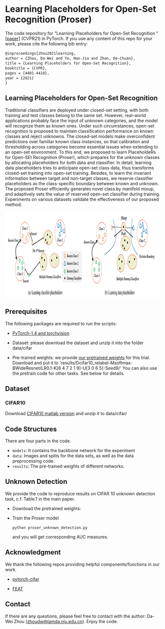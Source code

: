 
# Learning Placeholders for Open-Set Recognition  (Proser)

The code repository for "Learning Placeholders for Open-Set Recognition
" [[paper]](https://openaccess.thecvf.com/content/CVPR2021/papers/Zhou_Learning_Placeholders_for_Open-Set_Recognition_CVPR_2021_paper.pdf) (CVPR21) in PyTorch. If you use any content of this repo for your work, please cite the following bib entry:

    @inproceedings{zhou2021learning,
    author = {Zhou, Da-Wei and Ye, Han-Jia and Zhan, De-Chuan},
    title = {Learning Placeholders for Open-Set Recognition},
    booktitle = {CVPR},
    pages = {4401-4410},
    year = {2021}
    }

## Learning Placeholders for Open-Set Recognition


Traditional classifiers are deployed under closed-set setting, with both training and test classes belong to the same set. However, real-world applications probably face the input of unknown categories, and the model will recognize them as known ones. Under such circumstances, open-set recognition is proposed to maintain classification performance on known classes and reject unknowns. The closed-set models make overconfident predictions over familiar known class instances, so that calibration and thresholding across categories become essential issues when extending to an open-set environment. To this end, we proposed to learn PlaceholdeRs for Open-SEt Recognition (Proser), which prepares for the unknown classes by allocating placeholders for both data and classifier. In detail, learning data placeholders tries to anticipate open-set class data, thus transforms closed-set training into open-set training. Besides, to learn the invariant information between target and non-target classes, we reserve classifier placeholders as the class-specific boundary between known and unknown. The proposed Proser efficiently generates novel class by manifold mixup, and adaptively sets the value of reserved open-set classifier during training. Experiments on various datasets validate the effectiveness of our proposed method.

<img src='imgs/teaser.png' width='900' height='280'>

## Prerequisites

The following packages are required to run the scripts:

- [PyTorch-1.4 and torchvision](https://pytorch.org)

- Dataset: please download the dataset and unzip it into the folder data/cifar 

- Pre-trained weights: we provide [our pretrained weights](https://drive.google.com/file/d/1Pwnetsy59fXRTgeYhUp5S0k-EqDuQ-CF/view?usp=sharing) for this trial. Download and put it to 'results/Dcifar10_relabel-Msoftmax-BWideResnet/LR0.1-K[8 4 7 2 1 9]-U[3 0 6 5]-Seed9/'  You can also use the pretrain code for other tasks. See below for details.

## Dataset

### CIFAR10
Download  [CIFAR10 matlab version](https://www.cs.toronto.edu/~kriz/cifar.html) and unzip it to data/cifar/

## Code Structures
There are four parts in the code.
 - `models`: It contains the backbone network for the experiment
 - `data`: Images and splits for the data sets, as well as the data preprocessing code.
 - `results`: The pre-trained weights of different networks.
 
## Unknown Detection
We provide the code to reproduce results on CIFAR 10 unknown detection task, c.f. Table.1 in the main paper.

- Download the pretrained weights:

- Train the Proser model 

  ```
  python proser_unknown_detection.py
  ```
  
  and you will get corresponding AUC measures.

  

 
## Acknowledgment
We thank the following repos providing helpful components/functions in our work.
- [pytorch-cifar](https://github.com/kuangliu/pytorch-cifar)

- [FEAT](https://github.com/Sha-Lab/FEAT)


## Contact 
If there are any questions, please feel free to contact with the author:  Da-Wei Zhou (zhoudw@lamda.nju.edu.cn). Enjoy the code.
